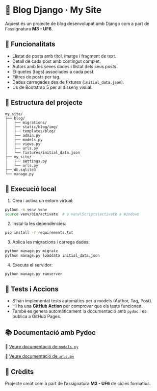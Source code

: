 
# 📝 Blog Django · My Site

Aquest és un projecte de blog desenvolupat amb Django com a part de l'assignatura **M3 - UF6**.

## 🧩 Funcionalitats

- Llistat de posts amb títol, imatge i fragment de text.
- Detall de cada post amb contingut complet.
- Autors amb les seves dades i llistat dels seus posts.
- Etiquetes (tags) associades a cada post.
- Filtres de posts per tag.
- Dades carregades des de fixtures (`initial_data.json`).
- Ús de Bootstrap 5 per al disseny visual.

## 📁 Estructura del projecte

```
my_site/
├── blog/
│   ├── migrations/
│   ├── static/blog/img/
│   ├── templates/blog/
│   ├── admin.py
│   ├── models.py
│   ├── views.py
│   ├── urls.py
│   └── fixtures/initial_data.json
├── my_site/
│   ├── settings.py
│   └── urls.py
├── db.sqlite3
└── manage.py
```

## 🚀 Execució local

1. Crea i activa un entorn virtual:

```bash
python -m venv venv
source venv/bin/activate  # o venv\Scripts\activate a Windows
```

2. Instal·la les dependències:

```bash
pip install -r requirements.txt
```

3. Aplica les migracions i carrega dades:

```bash
python manage.py migrate
python manage.py loaddata initial_data.json
```

4. Executa el servidor:

```bash
python manage.py runserver
```

## 🧪 Tests i Accions

- S’han implementat tests automàtics per a models (Author, Tag, Post).
- Hi ha una **GitHub Action** per comprovar que els tests funcionen.
- També es genera automàticament la documentació amb `pydoc` i es publica a GitHub Pages.

## 📚 Documentació amb Pydoc

🔗 [Veure documentació de `models.py`](https://zikohad24.github.io/blog-django/blog.models.html)

🔗 [Veure documentació de `urls.py`](https://zikohad24.github.io/blog-django/blog.urls.html)


## 🔗 Crèdits

Projecte creat com a part de l’assignatura **M3 - UF6** de cicles formatius.
